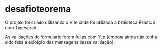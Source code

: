 # desafioteorema

O projeto foi criado utilizando o Vite onde foi utilizada a biblioteca ReactJS com Typescript. 


As validações de formulário foram feitas com Yup (embora ainda não tenha sido feita a exibição das mensagens dessa validação).



